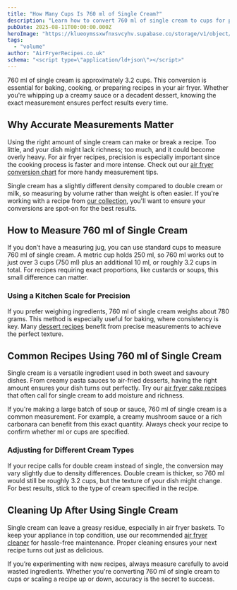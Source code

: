 ```yaml
---
title: "How Many Cups Is 760 ml of Single Cream?"
description: "Learn how to convert 760 ml of single cream to cups for perfect baking and cooking every time. Get precise measurements in seconds!"
pubDate: 2025-08-11T00:00:00.000Z
heroImage: "https://klueoymssxwfnxsvcyhv.supabase.co/storage/v1/object/public/md/how-many-cups-is-760-ml-of-single-cream-05ad6d3f.webp"
tags:
  - "volume"
author: "AirFryerRecipes.co.uk"
schema: "<script type=\"application/ld+json\"></script>"
---
```


<p>760 ml of single cream is approximately 3.2 cups. This conversion is essential for baking, cooking, or preparing recipes in your air fryer. Whether you're whipping up a creamy sauce or a decadent dessert, knowing the exact measurement ensures perfect results every time.</p>

<h2>Why Accurate Measurements Matter</h2>  
<p>Using the right amount of single cream can make or break a recipe. Too little, and your dish might lack richness; too much, and it could become overly heavy. For air fryer recipes, precision is especially important since the cooking process is faster and more intense. Check out our <a href=https://www.airfryerrecipe.co.uk/air-fryer-conversion-chart>air fryer conversion chart</a> for more handy measurement tips.</p>  

<p>Single cream has a slightly different density compared to double cream or milk, so measuring by volume rather than weight is often easier. If you're working with a recipe from <a href=https://www.airfryerrecipe.co.uk/recipes>our collection</a>, you'll want to ensure your conversions are spot-on for the best results.</p>  

<h2>How to Measure 760 ml of Single Cream</h2>  
<p>If you don’t have a measuring jug, you can use standard cups to measure 760 ml of single cream. A metric cup holds 250 ml, so 760 ml works out to just over 3 cups (750 ml) plus an additional 10 ml, or roughly 3.2 cups in total. For recipes requiring exact proportions, like custards or soups, this small difference can matter.</p>  

<h3>Using a Kitchen Scale for Precision</h3>  
<p>If you prefer weighing ingredients, 760 ml of single cream weighs about 780 grams. This method is especially useful for baking, where consistency is key. Many <a href=https://www.airfryerrecipe.co.uk/recipe-category/dessert>dessert recipes</a> benefit from precise measurements to achieve the perfect texture.</p>  

<h2>Common Recipes Using 760 ml of Single Cream</h2>  
<p>Single cream is a versatile ingredient used in both sweet and savoury dishes. From creamy pasta sauces to air-fried desserts, having the right amount ensures your dish turns out perfectly. Try our <a href=https://www.airfryerrecipe.co.uk/recipe-category/cakes>air fryer cake recipes</a> that often call for single cream to add moisture and richness.</p>  

<p>If you're making a large batch of soup or sauce, 760 ml of single cream is a common measurement. For example, a creamy mushroom sauce or a rich carbonara can benefit from this exact quantity. Always check your recipe to confirm whether ml or cups are specified.</p>  

<h3>Adjusting for Different Cream Types</h3>  
<p>If your recipe calls for double cream instead of single, the conversion may vary slightly due to density differences. Double cream is thicker, so 760 ml would still be roughly 3.2 cups, but the texture of your dish might change. For best results, stick to the type of cream specified in the recipe.</p>  

<h2>Cleaning Up After Using Single Cream</h2>  
<p>Single cream can leave a greasy residue, especially in air fryer baskets. To keep your appliance in top condition, use our recommended <a href=https://www.airfryerrecipe.co.uk/air-fryer-cleaner>air fryer cleaner</a> for hassle-free maintenance. Proper cleaning ensures your next recipe turns out just as delicious.</p>  

<p>If you’re experimenting with new recipes, always measure carefully to avoid wasted ingredients. Whether you're converting 760 ml of single cream to cups or scaling a recipe up or down, accuracy is the secret to success.</p>